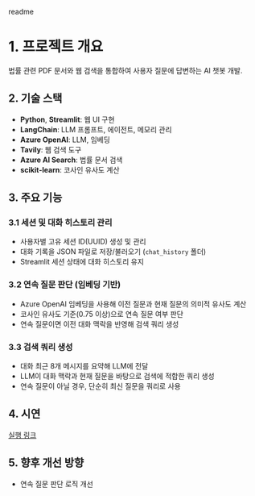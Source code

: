 readme


# 1. 프로젝트 개요
법률 관련 PDF 문서와 웹 검색을 통합하여 사용자 질문에 답변하는 AI 챗봇 개발.

## 2. 기술 스택
- **Python**, **Streamlit**: 웹 UI 구현
- **LangChain**: LLM 프롬프트, 에이전트, 메모리 관리
- **Azure OpenAI**: LLM, 임베딩
- **Tavily**: 웹 검색 도구
- **Azure AI Search**: 법률 문서 검색
- **scikit-learn**: 코사인 유사도 계산

## 3. 주요 기능
### 3.1 세션 및 대화 히스토리 관리
- 사용자별 고유 세션 ID(UUID) 생성 및 관리
- 대화 기록을 JSON 파일로 저장/불러오기 (`chat_history` 폴더)
- Streamlit 세션 상태에 대화 히스토리 유지

### 3.2 연속 질문 판단 (임베딩 기반)
- Azure OpenAI 임베딩을 사용해 이전 질문과 현재 질문의 의미적 유사도 계산
- 코사인 유사도 기준(0.75 이상)으로 연속 질문 여부 판단
- 연속 질문이면 이전 대화 맥락을 반영해 검색 쿼리 생성

### 3.3 검색 쿼리 생성
- 대화 최근 8개 메시지를 요약해 LLM에 전달
- LLM이 대화 맥락과 현재 질문을 바탕으로 검색에 적합한 쿼리 생성
- 연속 질문이 아닐 경우, 단순히 최신 질문을 쿼리로 사용

## 4. 시연
[실행 링크](https://yh-webapp-011-a9haceb3aegfevh5.westus-01.azurewebsites.net/)

## 5. 향후 개선 방향
- 연속 질문 판단 로직 개선
   
